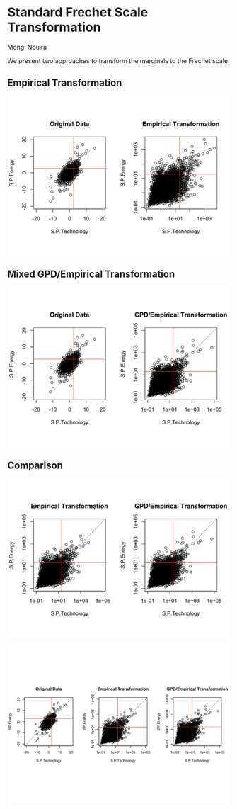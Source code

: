 Standard Frechet Scale Transformation
================
Mongi Nouira

We present two approaches to transform the marginals to the Frechet
scale.

<p align="center">

</p>

## Empirical Transformation

<p align="center">

<img src="cache/Frechet/unnamed-chunk-3-1.png" style="display: block; margin: auto;" />

</p>

## Mixed GPD/Empirical Transformation

<p align="center">

</p>

<p align="center">

<img src="cache/Frechet/unnamed-chunk-5-1.png" style="display: block; margin: auto;" />

</p>

## Comparison

<p align="center">

<img src="cache/Frechet/unnamed-chunk-6-1.png" style="display: block; margin: auto;" />

</p>

<p align="center">

<img src="cache/Frechet/unnamed-chunk-7-1.png" style="display: block; margin: auto;" />

</p>
